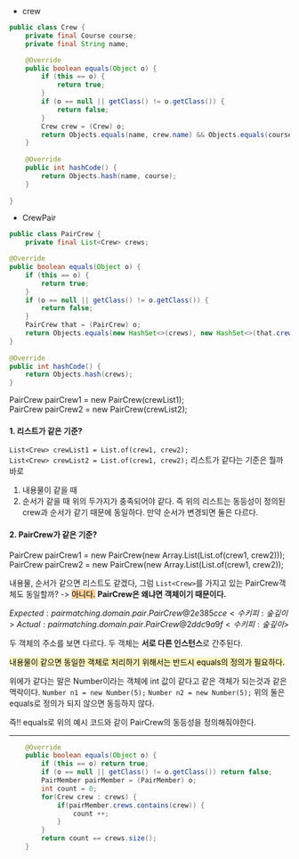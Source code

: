 - crew
```java
public class Crew {  
    private final Course course;  
    private final String name;

    @Override  
    public boolean equals(Object o) {  
        if (this == o) {  
            return true;  
        }  
        if (o == null || getClass() != o.getClass()) {  
            return false;  
        }  
        Crew crew = (Crew) o;  
        return Objects.equals(name, crew.name) && Objects.equals(course, crew.course);  
    }  
  
    @Override  
    public int hashCode() {  
        return Objects.hash(name, course);  
    }  
  
}
```

- CrewPair
```java
public class PairCrew {  
    private final List<Crew> crews;

@Override  
public boolean equals(Object o) {  
    if (this == o) {  
        return true;  
    }  
    if (o == null || getClass() != o.getClass()) {  
        return false;  
    }  
    PairCrew that = (PairCrew) o;  
    return Objects.equals(new HashSet<>(crews), new HashSet<>(that.crews));
}  
  
@Override  
public int hashCode() {  
    return Objects.hash(crews);  
}
```

PairCrew pairCrew1 = new PairCrew(crewList1);  
PairCrew pairCrew2 = new PairCrew(crewList2);
#### 1. 리스트가 같은 기준?
`List<Crew> crewList1 = List.of(crew1, crew2);`  
`List<Crew> crewList2 = List.of(crew1, crew2);`
리스트가 같다는 기준은 뭘까 바로
1. 내용물이 같을 때
2. 순서가 같을 때
위의 두가지가 충족되어야 같다.
즉 위의 리스트는 동등성이 정의된 crew과 순서가 같기 때문에 동일하다.
만약 순서가 변경되면 둘은 다르다.

#### 2. PairCrew가 같은 기준?
PairCrew pairCrew1 = new PairCrew(new Array.List(List.of(crew1, crew2)));  
PairCrew pairCrew2 = new PairCrew(new Array.List(List.of(crew1, crew2));

내용물, 순서가 같으면 리스트도 같겠다, 
그럼 `List<Crew>`를 가지고 있는 PairCrew객체도 동일할까?
-> <mark style="background: #FFB86CA6;">아니다.</mark>
**PairCrew은 왜냐면 객체이기 때문이다.**

$Expected :pairmatching.domain.pair.PairCrew@2e385cce<수키피 : 숲깊이>$
$Actual   :pairmatching.domain.pair.PairCrew@2ddc9a9f<수키피 : 숲깊이>$

두 객체의 주소를 보면 다르다. 
두 객체는 **서로 다른 인스턴스**로 간주된다.

<mark style="background: #FFF3A3A6;">내용물이 같으면 동일한 객체로 처리하기 위해서는 반드시 equals의 정의가 필요하다.</mark>

위에가 같다는 말은 Number이라는 객체에 int 값이 같다고 같은 객체가 되는것과 같은 맥락이다. 
`Number n1 = new Number(5);` 
`Number n2 = new Number(5);`
위의 둘은 equals로 정의가 되지 않으면 동등하지 않다.

즉!! equals로 위의 예시 코드와 같이 PairCrew의 동등성을 정의해줘야한다.


---

```java
    @Override
    public boolean equals(Object o) {
        if (this == o) return true;
        if (o == null || getClass() != o.getClass()) return false;
        PairMember pairMember = (PairMember) o;
        int count = 0;
        for(Crew crew : crews) {
            if(pairMember.crews.contains(crew)) {
                count ++;
            }
        }
        return count == crews.size();
    }
```